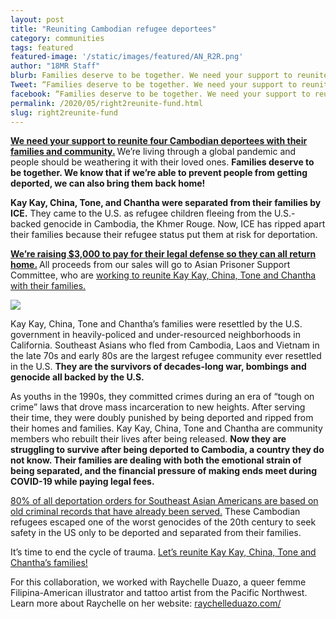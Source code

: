 ```yaml
---
layout: post
title: "Reuniting Cambodian refugee deportees"
category: communities
tags: featured
featured-image: '/static/images/featured/AN_R2R.png'
author: "18MR Staff" 
blurb: Families deserve to be together. We need your support to reunite four Cambodian deportees with their families and community.
Tweet: “Families deserve to be together. We need your support to reunite four Cambodian deportees with their families and community.”
facebook: “Families deserve to be together. We need your support to reunite four Cambodian deportees with their families and community.”
permalink: /2020/05/right2reunite-fund.html
slug: right2reunite-fund
---
```


<b>[We need your support to reunite four Cambodian deportees with their families and community.](https://bit.ly/18R2R) </b>We’re living through a global pandemic and people should be weathering it with their loved ones. <b> Families deserve to be together. We know that if we’re able to prevent people from getting deported, we can also bring them back home!</b>

<b>Kay Kay, China, Tone, and Chantha were separated from their families by ICE.</b> They came to the U.S. as refugee children fleeing from the U.S.-backed genocide in Cambodia, the Khmer Rouge. Now, ICE has ripped apart their families because their refugee status put them at risk for deportation. 

<b>[We’re raising $3,000 to pay for their legal defense so they can all return home.](https://bit.ly/18R2R) </b>All proceeds from our sales will go to Asian Prisoner Support Committee, who are [working to reunite Kay Kay, China, Tone and Chantha with their families.](Righttoreunite.org) 

<img src= '/static/images/featured/AN_R2R.png'>

Kay Kay, China, Tone and Chantha’s families were resettled by the U.S. government in heavily-policed and under-resourced neighborhoods in California. Southeast Asians who fled from Cambodia, Laos and Vietnam in the late 70s and early 80s are the largest refugee community ever resettled in the U.S. <b>They are the survivors of decades-long war, bombings and genocide all backed by the U.S.</b>  

As youths in the 1990s, they committed crimes during an era of “tough on crime” laws that drove mass incarceration to new heights. After serving their time, they were doubly punished by being deported and ripped from their homes and families. 
Kay Kay, China, Tone and Chantha are community members who rebuilt their lives after being released. <b>Now they are struggling to survive after being deported to Cambodia, a country they do not know. Their families are dealing with both the emotional strain of being separated, and the financial pressure of making ends meet during COVID-19 while paying legal fees. </b>

[80% of all deportation orders for Southeast Asian Americans are based on old criminal records that have already been served.](https://www.searac.org/wp-content/uploads/2018/04/The-Devastating-Impact-of-Deportation-on-Southeast-Asian-Americans-1.pdf) These Cambodian refugees escaped one of the worst genocides of the 20th century to seek safety in the US only to be deported and separated from their families.

It’s time to end the cycle of trauma. [Let’s reunite Kay Kay, China, Tone and Chantha’s families!](https://bit.ly/18R2R)

For this collaboration, we worked with Raychelle Duazo, a queer femme Filipina-American illustrator and tattoo artist from the Pacific Northwest. Learn more about Raychelle on her website: [raychelleduazo.com/](raychelleduazo.com/)
